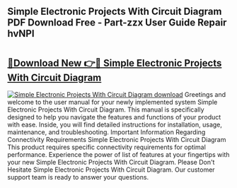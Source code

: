 ## Simple Electronic Projects With Circuit Diagram PDF Download Free - Part-zzx User Guide Repair hvNPI

# <h2><a href="http://dfqsa1s.blite.top/?on=Simple+Electronic+Projects+With+Circuit+Diagram">🔗Download New 👉🔴 Simple Electronic Projects With Circuit Diagram</a></h2>

[![Simple Electronic Projects With Circuit Diagram download](https://i.imgur.com/lujVjoI.png)](http://dfqsa1s.blite.top/?on=Simple+Electronic+Projects+With+Circuit+Diagram)
Greetings and welcome to the user manual for your newly implemented system Simple Electronic Projects With Circuit Diagram. This manual is specifically designed to help you navigate the features and functions of your product with ease. Inside, you will find detailed instructions for installation, usage, maintenance, and troubleshooting. Important Information Regarding Connectivity Requirements Simple Electronic Projects With Circuit Diagram This product requires specific connectivity requirements for optimal performance. Experience the power of list of features at your fingertips with your new Simple Electronic Projects With Circuit Diagram. Please Don't Hesitate Simple Electronic Projects With Circuit Diagram. Our customer support team is ready to answer your questions.
